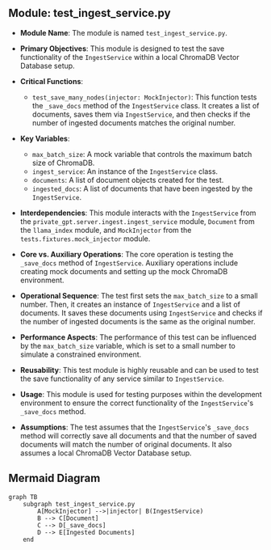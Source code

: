 ## Module: test_ingest_service.py
- **Module Name**: The module is named `test_ingest_service.py`. 

- **Primary Objectives**: This module is designed to test the save functionality of the `IngestService` within a local ChromaDB Vector Database setup. 

- **Critical Functions**: 
  - `test_save_many_nodes(injector: MockInjector)`: This function tests the `_save_docs` method of the `IngestService` class. It creates a list of documents, saves them via `IngestService`, and then checks if the number of ingested documents matches the original number.

- **Key Variables**: 
  - `max_batch_size`: A mock variable that controls the maximum batch size of ChromaDB.
  - `ingest_service`: An instance of the `IngestService` class.
  - `documents`: A list of document objects created for the test.
  - `ingested_docs`: A list of documents that have been ingested by the `IngestService`.

- **Interdependencies**: This module interacts with the `IngestService` from the `private_gpt.server.ingest.ingest_service` module, `Document` from the `llama_index` module, and `MockInjector` from the `tests.fixtures.mock_injector` module.

- **Core vs. Auxiliary Operations**: The core operation is testing the `_save_docs` method of `IngestService`. Auxiliary operations include creating mock documents and setting up the mock ChromaDB environment.

- **Operational Sequence**: The test first sets the `max_batch_size` to a small number. Then, it creates an instance of `IngestService` and a list of documents. It saves these documents using `IngestService` and checks if the number of ingested documents is the same as the original number.

- **Performance Aspects**: The performance of this test can be influenced by the `max_batch_size` variable, which is set to a small number to simulate a constrained environment.

- **Reusability**: This test module is highly reusable and can be used to test the save functionality of any service similar to `IngestService`.

- **Usage**: This module is used for testing purposes within the development environment to ensure the correct functionality of the `IngestService`'s `_save_docs` method.

- **Assumptions**: The test assumes that the `IngestService`'s `_save_docs` method will correctly save all documents and that the number of saved documents will match the number of original documents. It also assumes a local ChromaDB Vector Database setup.
## Mermaid Diagram
```mermaid
graph TB
    subgraph test_ingest_service.py
        A[MockInjector] -->|injector| B(IngestService)
        B --> C[Document]
        C --> D[_save_docs]
        D --> E[Ingested Documents]
    end
```
